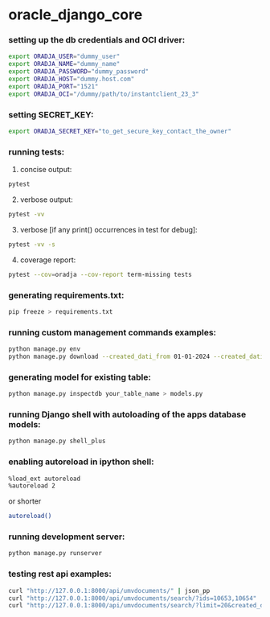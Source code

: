 # oracle_django_core

### setting up the db credentials and OCI driver:

```bash
export ORADJA_USER="dummy_user"
export ORADJA_NAME="dummy_name"
export ORADJA_PASSWORD="dummy_password"
export ORADJA_HOST="dummy.host.com"
export ORADJA_PORT="1521"
export ORADJA_OCI="/dummy/path/to/instantclient_23_3"
```

### setting SECRET_KEY:

```bash
export ORADJA_SECRET_KEY="to_get_secure_key_contact_the_owner"
```

### running tests:

1. concise output:

```bash
pytest
```

2. verbose output:

```bash
pytest -vv
```

3. verbose [if any print() occurrences in test for debug]:

```bash
pytest -vv -s
```

4. coverage report:

```bash
pytest --cov=oradja --cov-report term-missing tests
```

### generating requirements.txt:

```bash
pip freeze > requirements.txt 
```

### running custom management commands examples:

```bash
python manage.py env
python manage.py download --created_dati_from 01-01-2024 --created_dati_to 31-12-2024 --file_types pdf png jpg --limit 10
```

### generating model for existing table:

```bash
python manage.py inspectdb your_table_name > models.py
```

### running Django shell with autoloading of the apps database models:

```bash
python manage.py shell_plus
```

### enabling autoreload in ipython shell:

```bash
%load_ext autoreload
%autoreload 2
```

or shorter

```bash
autoreload()
```

### running development server:

```bash
python manage.py runserver
```

### testing rest api examples:

```bash
curl "http://127.0.0.1:8000/api/umvdocuments/" | json_pp
curl "http://127.0.0.1:8000/api/umvdocuments/search/?ids=10653,10654" | json_pp
curl "http://127.0.0.1:8000/api/umvdocuments/search/?limit=20&created_dati_from=01-01-2023&created_dati_to=01-12-2024&file_types=pdf,png,jpg" | json_p
```
